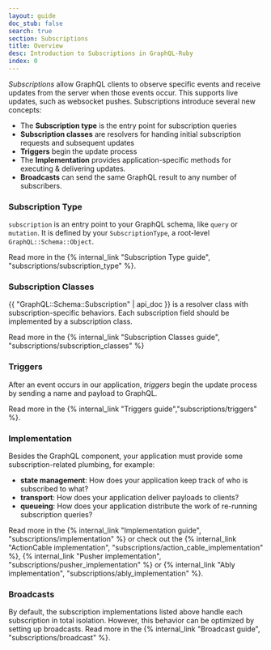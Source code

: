 ```yaml
---
layout: guide
doc_stub: false
search: true
section: Subscriptions
title: Overview
desc: Introduction to Subscriptions in GraphQL-Ruby
index: 0
---
```


_Subscriptions_ allow GraphQL clients to observe specific events and receive updates from the server when those events occur. This supports live updates, such as websocket pushes. Subscriptions introduce several new concepts:

- The __Subscription type__ is the entry point for subscription queries
- __Subscription classes__ are resolvers for handing initial subscription requests and subsequent updates
- __Triggers__ begin the update process
- The __Implementation__ provides application-specific methods for executing & delivering updates.
- __Broadcasts__ can send the same GraphQL result to any number of subscribers.

### Subscription Type

`subscription` is an entry point to your GraphQL schema, like `query` or `mutation`. It is defined by your `SubscriptionType`, a root-level `GraphQL::Schema::Object`.

Read more in the {% internal_link "Subscription Type guide", "subscriptions/subscription_type" %}.

### Subscription Classes

{{ "GraphQL::Schema::Subscription" | api_doc }} is a resolver class with subscription-specific behaviors. Each subscription field should be implemented by a subscription class.

Read more in the {% internal_link "Subscription Classes guide", "subscriptions/subscription_classes" %}

### Triggers

After an event occurs in our application, _triggers_ begin the update process by sending a name and payload to GraphQL.

Read more in the {% internal_link "Triggers guide","subscriptions/triggers" %}.

### Implementation

Besides the GraphQL component, your application must provide some subscription-related plumbing, for example:

- __state management__: How does your application keep track of who is subscribed to what?
- __transport__: How does your application deliver payloads to clients?
- __queueing__: How does your application distribute the work of re-running subscription queries?

Read more in the {% internal_link "Implementation guide", "subscriptions/implementation" %} or check out the {% internal_link "ActionCable implementation", "subscriptions/action_cable_implementation" %}, {% internal_link "Pusher implementation", "subscriptions/pusher_implementation" %} or {% internal_link "Ably implementation", "subscriptions/ably_implementation" %}.

### Broadcasts

By default, the subscription implementations listed above handle each subscription in total isolation. However, this behavior can be optimized by setting up broadcasts. Read more in the {% internal_link "Broadcast guide", "subscriptions/broadcast" %}.
